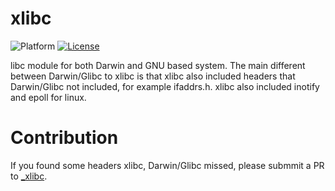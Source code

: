 # xlibc
![Platform](https://img.shields.io/badge/OS-Darwin%20|%20Linux-green.svg)
[![License](https://img.shields.io/badge/License-BSD%202--Clause-orange.svg)](https://opensource.org/licenses/BSD-2-Clause)

libc module for both Darwin and GNU based system. The main different between Darwin/Glibc to xlibc is that xlibc also included headers that Darwin/Glibc not included, for example ifaddrs.h. xlibc also included inotify and epoll for linux.

# Contribution

If you found some headers xlibc, Darwin/Glibc missed, please submmit a PR to [_xlibc](https://github.com/projectSX0/_xlibc.git).
